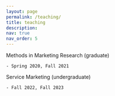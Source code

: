 ```yaml
---
layout: page
permalink: /teaching/
title: teaching
description: 
nav: true
nav_order: 5
---
```


Methods in Marketing Research (graduate)
    
    - Spring 2020, Fall 2021

Service Marketing (undergraduate)
    
    - Fall 2022, Fall 2023